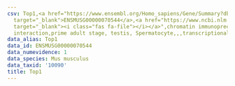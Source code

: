 ```yaml
---
csv: Top1,<a href="https://www.ensembl.org/Homo_sapiens/Gene/Summary?db=core;g=ENSMUSG00000070544"
  target="_blank">ENSMUSG00000070544</a>,<a href="https://www.ncbi.nlm.nih.gov/pubmed/25450459"
  target="_blank"><i class="fas fa-file"></i></a>",chromatin immunoprecipitation assay,direct
  interaction,prime adult stage, testis, Spermatocyte,,,transcriptional regulation,
data_alias: Top1
data_id: ENSMUSG00000070544
data_numevidence: 1
data_species: Mus musculus
data_taxid: '10090'
title: Top1
---
```

